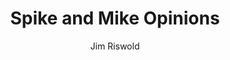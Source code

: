 ---
title: Spike and Mike Opinions
video_source: 2_Opinions-620x480.f4v
home: yes
layout: video
author: Jim Riswold
credits:
  - Spike Lee, Director
  - Jim Riswold, Creative Director/Writer
---